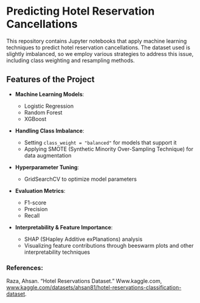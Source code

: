 # Predicting Hotel Reservation Cancellations
This repository contains Jupyter notebooks that apply machine learning techniques to predict hotel reservation cancellations. The dataset used is slightly imbalanced, so we employ various strategies to address this issue, including class weighting and resampling methods.

## Features of the Project
- **Machine Learning Models**:
  - Logistic Regression
  - Random Forest
  - XGBoost
 
- **Handling Class Imbalance**:
  - Setting `class_weight = "balanced"` for models that support it
  - Applying SMOTE (Synthetic Minority Over-Sampling Technique) for data augmentation
 
- **Hyperparameter Tuning**:
  - GridSearchCV to optimize model parameters
 
- **Evaluation Metrics**:
  - F1-score
  - Precision
  - Recall
 
- **Interpretability & Feature Importance**:
  - SHAP (SHapley Additive exPlanations) analysis
  - Visualizing feature contributions through beeswarm plots and other interpretability techniques
 
### References:
Raza, Ahsan. “Hotel Reservations Dataset.” Www.kaggle.com, www.kaggle.com/datasets/ahsan81/hotel-reservations-classification-dataset.
